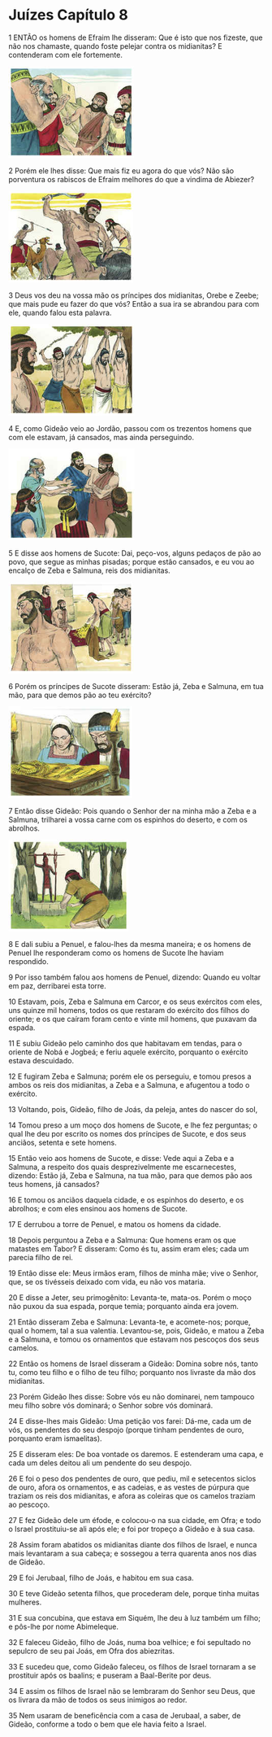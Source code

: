 # Juízes Capítulo 8

1	ENTÃO os homens de Efraim lhe disseram: Que é isto que nos fizeste, que não nos chamaste, quando foste pelejar contra os midianitas? E contenderam com ele fortemente.

![](.img/07_Ju_08_01_RG.jpg)

2	Porém ele lhes disse: Que mais fiz eu agora do que vós? Não são porventura os rabiscos de Efraim melhores do que a vindima de Abiezer?

![](.img/07_Ju_08_02_RG.jpg)

3	Deus vos deu na vossa mão os príncipes dos midianitas, Orebe e Zeebe; que mais pude eu fazer do que vós? Então a sua ira se abrandou para com ele, quando falou esta palavra.

![](.img/07_Ju_08_03_RG.jpg)

4	E, como Gideão veio ao Jordão, passou com os trezentos homens que com ele estavam, já cansados, mas ainda perseguindo.

![](.img/07_Ju_08_04_RG.jpg)

5	E disse aos homens de Sucote: Dai, peço-vos, alguns pedaços de pão ao povo, que segue as minhas pisadas; porque estão cansados, e eu vou ao encalço de Zeba e Salmuna, reis dos midianitas.

![](.img/07_Ju_08_05_RG.jpg)

6	Porém os príncipes de Sucote disseram: Estão já, Zeba e Salmuna, em tua mão, para que demos pão ao teu exército?

![](.img/07_Ju_08_06_RG.jpg)

7	Então disse Gideão: Pois quando o Senhor der na minha mão a Zeba e a Salmuna, trilharei a vossa carne com os espinhos do deserto, e com os abrolhos.

![](.img/07_Ju_08_07_RG.jpg)

8	E dali subiu a Penuel, e falou-lhes da mesma maneira; e os homens de Penuel lhe responderam como os homens de Sucote lhe haviam respondido.

9	Por isso também falou aos homens de Penuel, dizendo: Quando eu voltar em paz, derribarei esta torre.

10	Estavam, pois, Zeba e Salmuna em Carcor, e os seus exércitos com eles, uns quinze mil homens, todos os que restaram do exército dos filhos do oriente; e os que caíram foram cento e vinte mil homens, que puxavam da espada.

11	E subiu Gideão pelo caminho dos que habitavam em tendas, para o oriente de Nobá e Jogbeá; e feriu aquele exército, porquanto o exército estava descuidado.

12	E fugiram Zeba e Salmuna; porém ele os perseguiu, e tomou presos a ambos os reis dos midianitas, a Zeba e a Salmuna, e afugentou a todo o exército.

13	Voltando, pois, Gideão, filho de Joás, da peleja, antes do nascer do sol,

14	Tomou preso a um moço dos homens de Sucote, e lhe fez perguntas; o qual lhe deu por escrito os nomes dos príncipes de Sucote, e dos seus anciãos, setenta e sete homens.

15	Então veio aos homens de Sucote, e disse: Vede aqui a Zeba e a Salmuna, a respeito dos quais desprezivelmente me escarnecestes, dizendo: Estão já, Zeba e Salmuna, na tua mão, para que demos pão aos teus homens, já cansados?

16	E tomou os anciãos daquela cidade, e os espinhos do deserto, e os abrolhos; e com eles ensinou aos homens de Sucote.

17	E derrubou a torre de Penuel, e matou os homens da cidade.

18	Depois perguntou a Zeba e a Salmuna: Que homens eram os que matastes em Tabor? E disseram: Como és tu, assim eram eles; cada um parecia filho de rei.

19	Então disse ele: Meus irmãos eram, filhos de minha mãe; vive o Senhor, que, se os tivésseis deixado com vida, eu não vos mataria.

20	E disse a Jeter, seu primogênito: Levanta-te, mata-os. Porém o moço não puxou da sua espada, porque temia; porquanto ainda era jovem.

21	Então disseram Zeba e Salmuna: Levanta-te, e acomete-nos; porque, qual o homem, tal a sua valentia. Levantou-se, pois, Gideão, e matou a Zeba e a Salmuna, e tomou os ornamentos que estavam nos pescoços dos seus camelos.

22	Então os homens de Israel disseram a Gideão: Domina sobre nós, tanto tu, como teu filho e o filho de teu filho; porquanto nos livraste da mão dos midianitas.

23	Porém Gideão lhes disse: Sobre vós eu não dominarei, nem tampouco meu filho sobre vós dominará; o Senhor sobre vós dominará.

24	E disse-lhes mais Gideão: Uma petição vos farei: Dá-me, cada um de vós, os pendentes do seu despojo (porque tinham pendentes de ouro, porquanto eram ismaelitas).

25	E disseram eles: De boa vontade os daremos. E estenderam uma capa, e cada um deles deitou ali um pendente do seu despojo.

26	E foi o peso dos pendentes de ouro, que pediu, mil e setecentos siclos de ouro, afora os ornamentos, e as cadeias, e as vestes de púrpura que traziam os reis dos midianitas, e afora as coleiras que os camelos traziam ao pescoço.

27	E fez Gideão dele um éfode, e colocou-o na sua cidade, em Ofra; e todo o Israel prostituiu-se ali após ele; e foi por tropeço a Gideão e à sua casa.

28	Assim foram abatidos os midianitas diante dos filhos de Israel, e nunca mais levantaram a sua cabeça; e sossegou a terra quarenta anos nos dias de Gideão.

29	E foi Jerubaal, filho de Joás, e habitou em sua casa.

30	E teve Gideão setenta filhos, que procederam dele, porque tinha muitas mulheres.

31	E sua concubina, que estava em Siquém, lhe deu à luz também um filho; e pôs-lhe por nome Abimeleque.

32	E faleceu Gideão, filho de Joás, numa boa velhice; e foi sepultado no sepulcro de seu pai Joás, em Ofra dos abiezritas.

33	E sucedeu que, como Gideão faleceu, os filhos de Israel tornaram a se prostituir após os baalins; e puseram a Baal-Berite por deus.

34	E assim os filhos de Israel não se lembraram do Senhor seu Deus, que os livrara da mão de todos os seus inimigos ao redor.

35	Nem usaram de beneficência com a casa de Jerubaal, a saber, de Gideão, conforme a todo o bem que ele havia feito a Israel.


